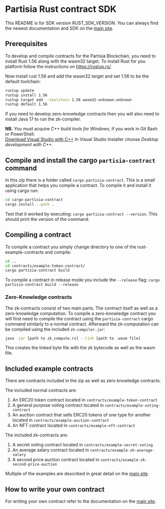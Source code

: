 # Partisia Rust contract SDK

This README is for SDK version RUST_SDK_VERSION.
You can always find the newest documentation and SDK on the [main site](https://partisiablockchain.gitlab.io/documentation).


## Prerequisites

To develop and compile contracts for the Partisia Blockchain, you need to install Rust 1.56 along with the wasm32 target. To install Rust for you platform follow the instructions on https://rustup.rs/.

Now install rust 1.56 and add the wasm32 target and set 1.56 to be the default toolchain:

```bash
rustup update
rustup install 1.56
rustup target add --toolchain 1.56 wasm32-unknown-unknown
rustup default 1.56
```

If you need to develop zero-knowledge contracts then you will also need to install Java 17 to run the zk-compiler.

**NB.** You must acquire *C++ build tools for Windows*, if you work in Git Bash or PowerShell:  
[Download Visual Studio with C++](https://visualstudio.microsoft.com/downloads/) In Visual Studio Installer choose *Desktop development with C++*.  

## Compile and install the cargo `partisia-contract` command

In this zip  there is a folder called `cargo-partisia-contract`.
This is a small application that helps you compile a contract.
To compile it and install it using cargo run:

```bash
cd cargo-partisia-contract
cargo install --path .
```
Test that it worked by executing: `cargo partisia-contract --version`. This should print the version of the command.

## Compiling a contract

To compile a contract you simply change directory to one of the rust-example-contracts and compile: 
```bash
cd ..
cd contracts/example-token-contract/
cargo partisia-contract build
```

To compile a contract in release mode you include the `--release` flag: `cargo partisia-contract build --release`

### Zero-Knowledge contracts

The zk-contracts consist of two main parts. The contract itself as well as a zero-knowledge computation. 
To compile a zero-knowledge contract you will first need to compile the contract using the `partisia-contract` 
cargo command similarly to a normal contract. Afterward the zk-computation can be compiled using the included `zk-compiler.jar`:

```bash
java -jar [path to zk_compute.rs] --link [path to .wasm file]
```

This creates the linked byte file with the zk bytecode as well as the wasm file.

## Included example contracts

There are contracts included in the zip as well as zero knowledge contracts.

The included normal contracts are:

1. An ERC20 token contract located in `contracts/example-token-contract`
2. A general purpose voting contract located in `contracts/example-voting-contract`
3. An auction contract that sells ERC20 tokens of one type for another located in `contracts/example-auction-contract`
4. An NFT contract located in `contracts/example-nft-contract`

The included zk-contracts are:

1. A secret voting contract located in `contracts/example-secret-voting`
2. An average salary contract located in `contracts/example-zk-average-salary`
3. A second price auction contract located in `contracts/example-zk-second-price-auction`

Multiple of the examples are described in great detail on the [main site](https://partisiablockchain.gitlab.io/documentation).

## How to write your own contract

For writing your own contract refer to the documentation on the [main site](https://partisiablockchain.gitlab.io/documentation).